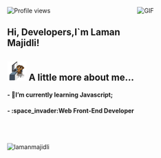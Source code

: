 ![Profile views](https://gpvc.arturio.dev/LamanMajidli)
<img align="right" object-fit="cover" alt="GIF" height="400px" width="40%" src="https://media.giphy.com/media/L1R1tvI9svkIWwpVYr/giphy.gif" />
<div align="left">
<h2> Hi, Developers,I`m Laman Majidli!</h2>
<h2> <img src="https://github.com/keshavsingh4522/keshavsingh4522/blob/master/Assets/Monkey_Kid_Coding.gif" width="45px">  A little more about me...  </h2>
 <h4> 
- 🌱I’m currently learning Javascript;<h4>
 <h4>   - 	:space_invader:Web Front-End Developer  </h4>
  <br>
  <br>
 <p> <img src="https://github-readme-stats.vercel.app/api?username=LamanMajidli&show_icons=true&theme=gotham" alt="lamanmajidli" />
  </div>
